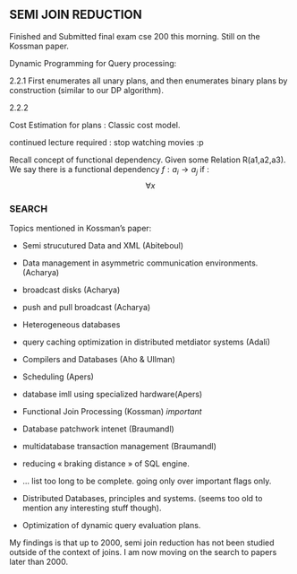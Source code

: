## SEMI JOIN REDUCTION ##


Finished and Submitted final exam cse 200 this morning. Still on the Kossman paper.

Dynamic Programming for Query processing:

2.2.1
First enumerates all unary plans, and then enumerates binary plans by construction (similar to our DP algorithm).


2.2.2

Cost Estimation for plans : Classic cost model. 


continued lecture required : stop watching movies :p

Recall concept of functional dependency.
Given some Relation R(a1,a2,a3).
We say there is a functional dependency $f:a_i \rightarrow a_j$ if :
$$
\forall x
$$


### SEARCH ###
Topics mentioned in Kossman’s paper:  
 - Semi strucutured Data and XML (Abiteboul)
 - Data management in asymmetric communication environments. (Acharya)
 - broadcast disks (Acharya)
 - push and pull broadcast (Acharya)
 - Heterogeneous databases
 - query caching optimization in distributed metdiator systems (Adali)
 - Compilers and Databases (Aho & Ullman)
 - Scheduling (Apers)
 - database imll using specialized hardware(Apers)
 - Functional Join Processing (Kossman) *important*
 - Database patchwork intenet (Braumandl)
 - multidatabase transaction management (Braumandl)
 - reducing « braking distance » of SQL engine.
 - … list too long to be complete. going only over important flags  only.

 - Distributed Databases, principles and systems. (seems too old to mention any interesting stuff though).
 - Optimization of dynamic query evaluation plans.


My findings is that up to 2000, semi join reduction has not been studied outside of the context of joins. I am now moving on the search to  papers later than 2000.